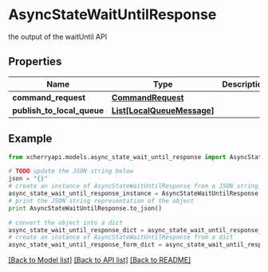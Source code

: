 # AsyncStateWaitUntilResponse

the output of the waitUntil API

## Properties
Name | Type | Description | Notes
------------ | ------------- | ------------- | -------------
**command_request** | [**CommandRequest**](CommandRequest.md) |  | 
**publish_to_local_queue** | [**List[LocalQueueMessage]**](LocalQueueMessage.md) |  | [optional] 

## Example

```python
from xcherryapi.models.async_state_wait_until_response import AsyncStateWaitUntilResponse

# TODO update the JSON string below
json = "{}"
# create an instance of AsyncStateWaitUntilResponse from a JSON string
async_state_wait_until_response_instance = AsyncStateWaitUntilResponse.from_json(json)
# print the JSON string representation of the object
print AsyncStateWaitUntilResponse.to_json()

# convert the object into a dict
async_state_wait_until_response_dict = async_state_wait_until_response_instance.to_dict()
# create an instance of AsyncStateWaitUntilResponse from a dict
async_state_wait_until_response_form_dict = async_state_wait_until_response.from_dict(async_state_wait_until_response_dict)
```
[[Back to Model list]](../README.md#documentation-for-models) [[Back to API list]](../README.md#documentation-for-api-endpoints) [[Back to README]](../README.md)


